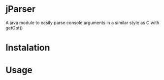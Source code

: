 # jParser
A java module to easily parse console arguments in a similar style as C with getOpt()

# Instalation

# Usage

